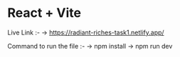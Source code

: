 # React + Vite

Live Link :-
-> https://radiant-riches-task1.netlify.app/

Command to run the file :-
-> npm install 
-> npm run dev 
